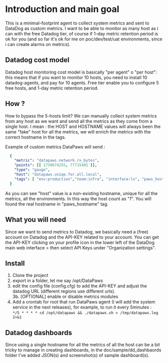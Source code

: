 # Introduction and main goal
This is a minimal-footprint agent to collect system metrics and sent to DataDog as custom metrics.
I want to be able to monitor as many host as i can with the free Datadog tier, of course if 1-day metric retention period is ok for you (and so far it's ok for me on poc/dev/test/uat environments, since i can create alarms on metrics).


## Datadog cost model
Datadog host monitoring cost model is basically "per agent" o "per host": this means that if you want to monitor 10 hosts, you need to install 10 datadog-agents, and pay for 10 agents.
Free tier enable you to configure 5 free hosts, and 1-day metric retention period.

## How ? 
How to bypass the 5-hosts limit? 
We can manually collect system metrics from any host as we want and send all the metrics as they come from a single host.
I mean : the HOST and HOSTNAME values will always been the same "fake" host for all the metrics, we will enrich the metrics with the correct hostname in the tags.

Example of custom metrics DataPaws will send : 
```yaml
  {
    "metric": "datapaws.network.rx_bytes",
    "points": [[ 1730674255, 77715401 ]],
    "type": "gauge",
    "host": "datapaws.uniqe.for.all.local",
    "tags": [ "env:production","team:infra", "interface:lo", "paws_hostname:srvapp01"  ]
  }   
```

As you can see "host" value is a non-existing hostname, unique for all the metrics, all the environments.
In this way the host count as "1".
You will found the real hostname in "paws_hostname" tag.

## What you will need
Since we want to send metrics to Datadog, we basically need a (free) account on Datadog and the API-KEY related to your account.
You can get the API-KEY clicking on your profile icon in the lower left of the DataDog main web interface > then select API Keys under "Organization settings".

## Install
1. Clone the project
2. export in a folder, let me say /opt/DataPaws
3. edit the config file (config.cfg) to add the API-KEY and adjust the datadog URL (different regions use different urls).<br>
3b. [OPTIONAL] enable or disable metrics modules
4. Add a crontab for root that run DataPaws agent (I will add the system service in the next releases), for example, to run it every 5minutes :<br>
```*/5 * * * * cd /opt/datapaws && ./datapaws.sh > /tmp/datapaws.log 2>&1```

## Datadog dashboards
Since using a single hostname for all the metrics of all the host can be a bit tricky to manage in creating dashboards, in the doc/sample/dd_dashbaords folder I've added JSON(s) and screenshot(s) of sample dashboard(s).









